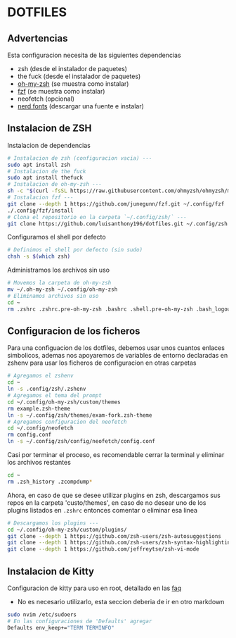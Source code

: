 # DOTFILES

## Advertencias

Esta configuracion necesita de las siguientes dependencias
- zsh (desde el instalador de paquetes)
- the fuck (desde el instalador de paquetes)
- [oh-my-zsh](https://github.com/ohmyzsh/ohmyzsh) (se muestra como instalar)
- [fzf](https://github.com/junegunn/fzf) (se muestra como instalar)
- neofetch (opcional)
- [nerd fonts](https://www.nerdfonts.com/) (descargar una fuente e instalar)

## Instalacion de ZSH

Instalacion de dependencias
```bash
# Instalacion de zsh (configuracion vacia) ---
sudo apt install zsh
# Instalacion de the fuck
sudo apt install thefuck
# Instalacion de oh-my-zsh ---
sh -c "$(curl -fsSL https://raw.githubusercontent.com/ohmyzsh/ohmyzsh/master/tools/install.sh)"
# Instalacion fzf ---
git clone --depth 1 https://github.com/junegunn/fzf.git ~/.config/fzf
./.config/fzf/install
# Clona el repositorio en la carpeta `~/.config/zsh/` ---
git clone https://github.com/luisanthony196/dotfiles.git ~/.config/zsh
```
Configuramos el shell por defecto

```bash
# Definimos el shell por defecto (sin sudo)
chsh -s $(which zsh)
```

Administramos los archivos sin uso

```bash
# Movemos la carpeta de oh-my-zsh
mv ~/.oh-my-zsh ~/.config/oh-my-zsh
# Eliminamos archivos sin uso
cd ~
rm .zshrc .zshrc.pre-oh-my-zsh .bashrc .shell.pre-oh-my-zsh .bash_logout .bash_history .profile .fzf.zsh .fzf.bash
```

## Configuracion de los ficheros

Para una configuacion de los dotfiles, debemos usar unos cuantos enlaces simbolicos, ademas nos apoyaremos de variables de entorno declaradas en zshenv para usar los ficheros de configuracion en otras carpetas

```bash
# Agregamos el zshenv
cd ~
ln -s .config/zsh/.zshenv
# Agregamos el tema del prompt
cd ~/.config/oh-my-zsh/custom/themes
rm example.zsh-theme
ln -s ~/.config/zsh/themes/exam-fork.zsh-theme
# Agregamos configuracion del neofetch
cd ~/.config/neofetch
rm config.conf
ln -s ~/.config/zsh/config/neofetch/config.conf
```

Casi por terminar el proceso, es recomendable cerrar la terminal y eliminar los archivos restantes

```bash
cd ~
rm .zsh_history .zcompdump*
```

Ahora, en caso de que se desee utilizar plugins en zsh, descargamos sus repos en la carpeta 'custo/themes', en caso de no desear uno de los plugins listados en `.zshrc` entonces comentar o eliminar esa linea

```bash
# Descargamos los plugins ---
cd ~/.config/oh-my-zsh/custom/plugins/
git clone --depth 1 https://github.com/zsh-users/zsh-autosuggestions
git clone --depth 1 https://github.com/zsh-users/zsh-syntax-highlighting.git
git clone --depth 1 https://github.com/jeffreytse/zsh-vi-mode
```

## Instalacion de Kitty

Configuracion de kitty para uso en root, detallado en las [faq](https://sw.kovidgoyal.net/kitty/faq/#keys-such-as-arrow-keys-backspace-delete-home-end-etc-do-not-work-when-using-su-or-sudo)
- No es necesario utilizarlo, esta seccion deberia de ir en otro markdown

```bash
sudo nvim /etc/sudoers
# En las configuraciones de 'Defaults' agregar
Defaults env_keep+="TERM TERMINFO"
```
